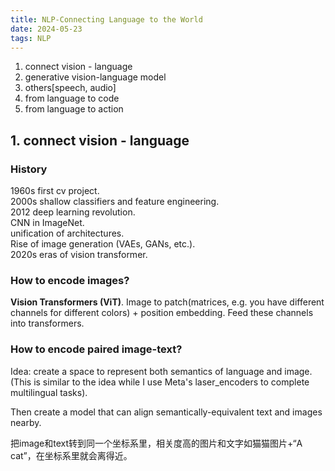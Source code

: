 ```yaml
---
title: NLP-Connecting Language to the World
date: 2024-05-23
tags: NLP
---
```


1. connect vision - language
2. generative vision-language model
3. others[speech, audio]
4. from language to code
5. from language to action

## 1. connect vision - language
### History
1960s first cv project.  
2000s shallow classifiers and feature engineering.  
2012  deep learning revolution.  
    CNN in ImageNet.  
    unification of architectures.  
    Rise of image generation (VAEs, GANs, etc.).  
2020s eras of vision transformer.  

### How to encode images?
**Vision Transformers (ViT)**.  Image to patch(matrices, e.g. you have different channels for different colors) + position embedding. Feed these channels into transformers.  

### How to encode paired image-text?
Idea: create a space to represent both semantics of language and image. (This is similar to the idea while I use Meta's laser_encoders to complete multilingual tasks).  

Then create a model that can align semantically-equivalent text and images nearby.  

把image和text转到同一个坐标系里，相关度高的图片和文字如猫猫图片+“A cat”，在坐标系里就会离得近。  


